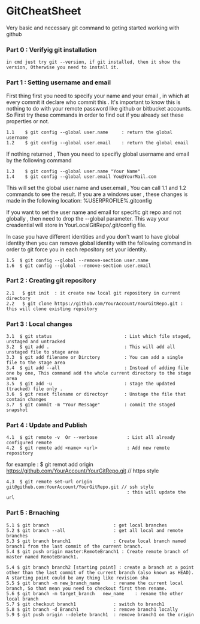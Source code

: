 # GitCheatSheet
Very basic and necessary git command to geting started working with github
### Part 0 : Verifyig git installation

```
in cmd just try git --version, if git installed, then it show the version, Otherwise you need to install it.
```

### Part 1 : Setting username and email 

First thing first you need to specify your name and your email , in which at every commit it declare who commit this . It's important to know this is nothing to do with your remote password like github or bitbucket accounts.
So First try these commands in order to find out if you already set these properties or not.
```
1.1    $ git config --global user.name     : return the global username 
1.2    $ git config --global user.email    : return the global email
```
If nothing returned , Then you need to specifiy global username and email by the following command  

```
1.3    $ git config --global user.name "Your Name" 
1.4    $ git config --global user.email You@YourMail.com 
```

This will set the global user.name and user.email , You can call 1.1 and 1.2 commands to see the result.
If you are a windows user , these changes is made in the following location: %USERPROFILE%\.gitconfig  

If you want to set the user name and email for specific git repo and not globally , then need to drop the --global parameter. This way your creadential will store in YourLocalGitRepo/.git/config file.

In case you have different identities and you don't want to have global identity then you can remove global identity with the following command in order to git force you in each repository set your identity.

```
1.5  $ git config --global --remove-section user.name
1.6  $ git config --global --remove-section user.email
```


### Part 2 : Creating git repository

```
2.1   $ git init  : it create new local git repository in current directory
2.2   $ git clone https://github.com/YourAccount/YourGitRepo.git : this will clone existing repsitory
```

### Part 3 : Local changes
```
3.1  $ git status                           : List which file staged, unstaged and untracked 
3.2  $ git add .                            : This will add all unstaged file to stage area
3.3  $ git add filename or Dirctory         : You can add a single file to the stage area
3.4  $ git add --all                        : Instead of adding file one by one, This command add the whole current directory to the stage area
3.5  $ git add -u                           : stage the updated (tracked) file only .
3.6  $ git reset filename or directoyr      : Unstage the file that contain changes
3.7  $ git commit -m "Your Message"         : commit the staged snapshot 
```

### Part 4 : Update and Publish
```
4.1  $ git remote -v  Or --verbose           : List all already configured remote
4.2  $ git remote add <name> <url>           : Add new remote repository 
```    
for example : 
$ git remot add origin https://github.com/YourAccount/YourGitRepo.git  // https style
```
4.3  $ git remote set-url origin git@github.com:YourAccount/YourGitRepo.git // ssh style
                                             : this will update the url
```
### Part 5 : Brnaching

```
5.1 $ git branch                        : get local branches
5.2 $ git branch --all                  : get all local and remote branches
5.3 $ git branch branch1                : Create local branch named branch1 from the last commit of the current branch.
5.4 $ git push origin master:RemoteBranch1 : Create remote branch of master named RemoteBranch1.

5.4 $ git branch branch2 [starting point] : create a branch at a point other than the last commit of the current branch (also known as HEAD). A starting point could be any thing like revision sha 
5.5 $ git branch -m new_branch_name     : rename the current local branch, So that mean you need to checkout first then rename.
5.6 $ git branch -m target_branch   new_name    : rename the other local branch
5.7 $ git checkout branch1              : switch to branch1
5.8 $ git branch -d Branch1             : remove branch1 locally
5.9 $ git push origin --delete branch1  : remove branch1 on the origin
```